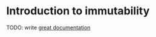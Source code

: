 # Introduction to immutability

TODO: write [great documentation](http://jacobian.org/writing/what-to-write/)
